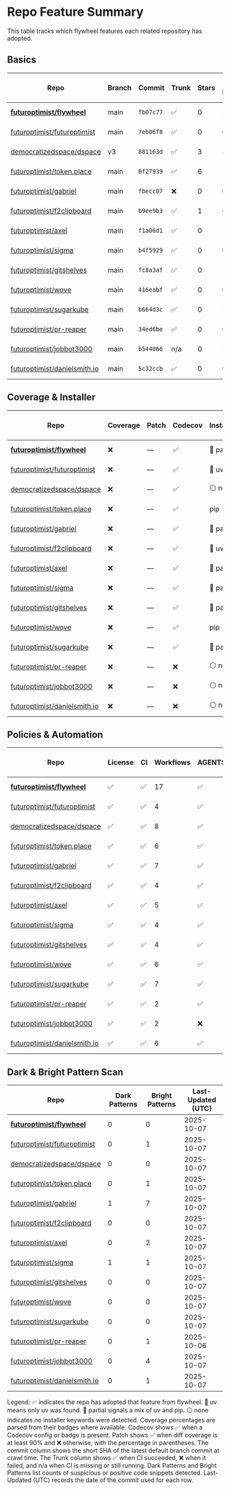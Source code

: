 # Repo Feature Summary

This table tracks which flywheel features each related repository has adopted.

<!-- spellchecker: disable -->
## Basics
| Repo | Branch | Commit | Trunk | Stars | Open Issues | Last-Updated (UTC) |
| ---- | ------ | ------ | ----- | ----- | ----------- | ----------------- |
| **[futuroptimist/flywheel](https://github.com/futuroptimist/flywheel)** | main | `fb07c77` | ✅ | 0 | 5 | 2025-10-07 |
| [futuroptimist/futuroptimist](https://github.com/futuroptimist/futuroptimist) | main | `7eb06f8` | ✅ | 0 | 0 | 2025-10-07 |
| [democratizedspace/dspace](https://github.com/democratizedspace/dspace) | v3 | `881163d` | ✅ | 3 | 38 | 2025-10-07 |
| [futuroptimist/token.place](https://github.com/futuroptimist/token.place) | main | `0f27939` | ✅ | 6 | 11 | 2025-10-07 |
| [futuroptimist/gabriel](https://github.com/futuroptimist/gabriel) | main | `fbecc07` | ❌ | 0 | 0 | 2025-10-07 |
| [futuroptimist/f2clipboard](https://github.com/futuroptimist/f2clipboard) | main | `b9ee9b3` | ✅ | 1 | 0 | 2025-10-07 |
| [futuroptimist/axel](https://github.com/futuroptimist/axel) | main | `f1a06d1` | ✅ | 0 | 1 | 2025-10-07 |
| [futuroptimist/sigma](https://github.com/futuroptimist/sigma) | main | `b4f5929` | ✅ | 0 | 0 | 2025-10-07 |
| [futuroptimist/gitshelves](https://github.com/futuroptimist/gitshelves) | main | `fc8a3af` | ✅ | 0 | 1 | 2025-10-07 |
| [futuroptimist/wove](https://github.com/futuroptimist/wove) | main | `416eabf` | ✅ | 0 | 0 | 2025-10-07 |
| [futuroptimist/sugarkube](https://github.com/futuroptimist/sugarkube) | main | `b664d3c` | ✅ | 0 | 2 | 2025-10-07 |
| [futuroptimist/pr-reaper](https://github.com/futuroptimist/pr-reaper) | main | `34ed6be` | ✅ | 0 | 0 | 2025-10-06 |
| [futuroptimist/jobbot3000](https://github.com/futuroptimist/jobbot3000) | main | `b544066` | n/a | 0 | 5 | 2025-10-07 |
| [futuroptimist/danielsmith.io](https://github.com/futuroptimist/danielsmith.io) | main | `5c32ccb` | ✅ | 0 | 0 | 2025-10-07 |

## Coverage & Installer
| Repo | Coverage | Patch | Codecov | Installer | Last-Updated (UTC) |
| ---- | -------- | ----- | ------- | --------- | ----------------- |
| **[futuroptimist/flywheel](https://github.com/futuroptimist/flywheel)** | ❌ | — | ✅ | 🔶 partial | 2025-10-07 |
| [futuroptimist/futuroptimist](https://github.com/futuroptimist/futuroptimist) | ❌ | — | ✅ | 🚀 uv | 2025-10-07 |
| [democratizedspace/dspace](https://github.com/democratizedspace/dspace) | ❌ | — | ✅ | ⚪ none | 2025-10-07 |
| [futuroptimist/token.place](https://github.com/futuroptimist/token.place) | ❌ | — | ✅ | pip | 2025-10-07 |
| [futuroptimist/gabriel](https://github.com/futuroptimist/gabriel) | ❌ | — | ✅ | 🔶 partial | 2025-10-07 |
| [futuroptimist/f2clipboard](https://github.com/futuroptimist/f2clipboard) | ❌ | — | ✅ | 🚀 uv | 2025-10-07 |
| [futuroptimist/axel](https://github.com/futuroptimist/axel) | ❌ | — | ✅ | 🔶 partial | 2025-10-07 |
| [futuroptimist/sigma](https://github.com/futuroptimist/sigma) | ❌ | — | ✅ | 🔶 partial | 2025-10-07 |
| [futuroptimist/gitshelves](https://github.com/futuroptimist/gitshelves) | ❌ | — | ✅ | 🔶 partial | 2025-10-07 |
| [futuroptimist/wove](https://github.com/futuroptimist/wove) | ❌ | — | ✅ | pip | 2025-10-07 |
| [futuroptimist/sugarkube](https://github.com/futuroptimist/sugarkube) | ❌ | — | ✅ | 🔶 partial | 2025-10-07 |
| [futuroptimist/pr-reaper](https://github.com/futuroptimist/pr-reaper) | ❌ | — | ❌ | ⚪ none | 2025-10-06 |
| [futuroptimist/jobbot3000](https://github.com/futuroptimist/jobbot3000) | ❌ | — | ❌ | ⚪ none | 2025-10-07 |
| [futuroptimist/danielsmith.io](https://github.com/futuroptimist/danielsmith.io) | ❌ | — | ❌ | ⚪ none | 2025-10-07 |

## Policies & Automation
| Repo | License | CI | Workflows | AGENTS.md | Code of Conduct | Contributing | Pre-commit | Last-Updated (UTC) |
| ---- | ------- | -- | --------- | --------- | --------------- | ------------ | ---------- | ----------------- |
| **[futuroptimist/flywheel](https://github.com/futuroptimist/flywheel)** | ✅ | ✅ | 17 | ✅ | ✅ | ✅ | ✅ | 2025-10-07 |
| [futuroptimist/futuroptimist](https://github.com/futuroptimist/futuroptimist) | ✅ | ✅ | 4 | ✅ | ✅ | ✅ | ✅ | 2025-10-07 |
| [democratizedspace/dspace](https://github.com/democratizedspace/dspace) | ✅ | ✅ | 8 | ✅ | ✅ | ✅ | ✅ | 2025-10-07 |
| [futuroptimist/token.place](https://github.com/futuroptimist/token.place) | ✅ | ✅ | 6 | ✅ | ✅ | ✅ | ✅ | 2025-10-07 |
| [futuroptimist/gabriel](https://github.com/futuroptimist/gabriel) | ✅ | ✅ | 7 | ✅ | ✅ | ✅ | ✅ | 2025-10-07 |
| [futuroptimist/f2clipboard](https://github.com/futuroptimist/f2clipboard) | ✅ | ✅ | 4 | ✅ | ✅ | ✅ | ✅ | 2025-10-07 |
| [futuroptimist/axel](https://github.com/futuroptimist/axel) | ✅ | ✅ | 5 | ✅ | ✅ | ✅ | ✅ | 2025-10-07 |
| [futuroptimist/sigma](https://github.com/futuroptimist/sigma) | ✅ | ✅ | 4 | ✅ | ✅ | ✅ | ✅ | 2025-10-07 |
| [futuroptimist/gitshelves](https://github.com/futuroptimist/gitshelves) | ✅ | ✅ | 4 | ✅ | ❌ | ❌ | ❌ | 2025-10-07 |
| [futuroptimist/wove](https://github.com/futuroptimist/wove) | ✅ | ✅ | 6 | ✅ | ✅ | ✅ | ✅ | 2025-10-07 |
| [futuroptimist/sugarkube](https://github.com/futuroptimist/sugarkube) | ✅ | ✅ | 7 | ✅ | ✅ | ✅ | ✅ | 2025-10-07 |
| [futuroptimist/pr-reaper](https://github.com/futuroptimist/pr-reaper) | ✅ | ✅ | 2 | ✅ | ✅ | ✅ | ❌ | 2025-10-06 |
| [futuroptimist/jobbot3000](https://github.com/futuroptimist/jobbot3000) | ✅ | ✅ | 2 | ❌ | ❌ | ❌ | ❌ | 2025-10-07 |
| [futuroptimist/danielsmith.io](https://github.com/futuroptimist/danielsmith.io) | ✅ | ✅ | 6 | ✅ | ❌ | ❌ | ✅ | 2025-10-07 |

## Dark & Bright Pattern Scan
| Repo | Dark Patterns | Bright Patterns | Last-Updated (UTC) |
| ---- | ------------- | --------------- | ----------------- |
| **[futuroptimist/flywheel](https://github.com/futuroptimist/flywheel)** | 0 | 0 | 2025-10-07 |
| [futuroptimist/futuroptimist](https://github.com/futuroptimist/futuroptimist) | 0 | 1 | 2025-10-07 |
| [democratizedspace/dspace](https://github.com/democratizedspace/dspace) | 0 | 0 | 2025-10-07 |
| [futuroptimist/token.place](https://github.com/futuroptimist/token.place) | 0 | 1 | 2025-10-07 |
| [futuroptimist/gabriel](https://github.com/futuroptimist/gabriel) | 1 | 7 | 2025-10-07 |
| [futuroptimist/f2clipboard](https://github.com/futuroptimist/f2clipboard) | 0 | 0 | 2025-10-07 |
| [futuroptimist/axel](https://github.com/futuroptimist/axel) | 0 | 2 | 2025-10-07 |
| [futuroptimist/sigma](https://github.com/futuroptimist/sigma) | 1 | 1 | 2025-10-07 |
| [futuroptimist/gitshelves](https://github.com/futuroptimist/gitshelves) | 0 | 0 | 2025-10-07 |
| [futuroptimist/wove](https://github.com/futuroptimist/wove) | 0 | 0 | 2025-10-07 |
| [futuroptimist/sugarkube](https://github.com/futuroptimist/sugarkube) | 0 | 0 | 2025-10-07 |
| [futuroptimist/pr-reaper](https://github.com/futuroptimist/pr-reaper) | 0 | 1 | 2025-10-06 |
| [futuroptimist/jobbot3000](https://github.com/futuroptimist/jobbot3000) | 0 | 4 | 2025-10-07 |
| [futuroptimist/danielsmith.io](https://github.com/futuroptimist/danielsmith.io) | 0 | 1 | 2025-10-07 |

Legend: ✅ indicates the repo has adopted that feature from flywheel. 🚀 uv means only uv was found. 🔶 partial signals a mix of uv and pip. ⚪ none indicates no installer keywords were detected.
Coverage percentages are parsed from their badges where available. Codecov shows ✅ when a Codecov config or badge is present. Patch shows ✅ when diff coverage is at least 90% and ❌ otherwise, with the percentage in parentheses.
The commit column shows the short SHA of the latest default branch commit at crawl time. The Trunk column shows ✅ when CI succeeded, ❌ when it failed, and n/a when CI is missing or still running. Dark Patterns and Bright Patterns list counts of suspicious or positive code snippets detected.
Last-Updated (UTC) records the date of the commit used for each row.
